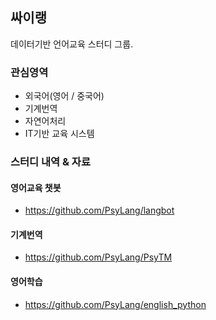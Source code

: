 ## 싸이랭 

데이터기반 언어교육 스터디 그룹. 

### 관심영역
* 외국어(영어 / 중국어)
* 기계번역 
* 자연어처리 
* IT기반 교육 시스템 

### 스터디 내역 & 자료 

#### 영어교육 챗봇
* https://github.com/PsyLang/langbot

#### 기계번역 
* https://github.com/PsyLang/PsyTM

#### 영어학습 
* https://github.com/PsyLang/english_python
